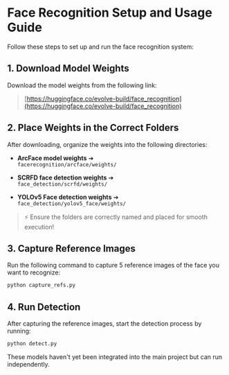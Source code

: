 # Face Recognition Setup and Usage Guide

Follow these steps to set up and run the face recognition system:

## 1. Download Model Weights

Download the model weights from the following link:

> [https://huggingface.co/evolve-build/face_recognition](https://huggingface.co/evolve-build/face_recognition)

## 2. Place Weights in the Correct Folders

After downloading, organize the weights into the following directories:

- **ArcFace model weights** ➔  
  `facerecognition/arcface/weights/`
  
- **SCRFD face detection weights** ➔  
  `face_detection/scrfd/weights/`
  
- **YOLOv5 Face detection weights** ➔  
  `face_detection/yolov5_face/weights/`

> ⚡ Ensure the folders are correctly named and placed for smooth execution!

## 3. Capture Reference Images

Run the following command to capture 5 reference images of the face you want to recognize:

```bash
python capture_refs.py
```

## 4. Run Detection

After capturing the reference images, start the detection process by running:

```bash
python detect.py
```

These models haven't yet been integrated into the main project but can run independently.